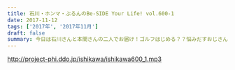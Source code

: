 ```yaml
---
title: 石川・ホンマ・ぶるんのBe-SIDE Your Life! vol.600-1
date: 2017-11-12
tags: ['2017年', '2017年11月']
draft: false
summary: 今日は石川さんと本間さんの二人でお届け！ゴルフはじめる？？悩みだすおじさんたち。MIURA
---
```


http://project-phi.ddo.jp/ishikawa/ishikawa600_1.mp3
